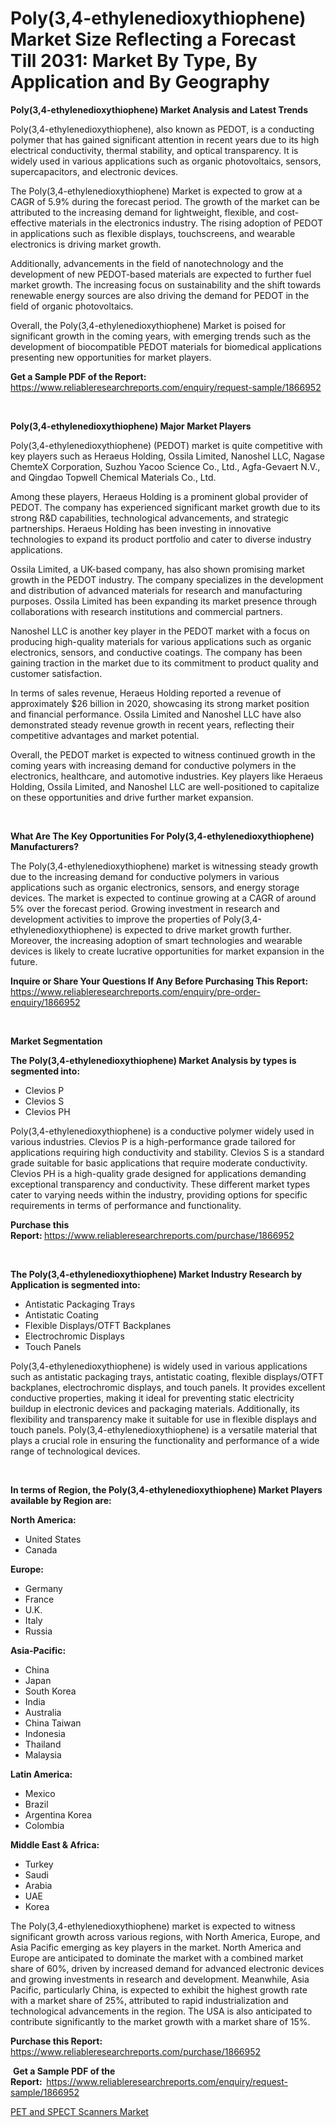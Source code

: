 <p><h1>Poly(3,4-ethylenedioxythiophene) Market Size Reflecting a Forecast Till 2031: Market By Type, By Application and By Geography</h1></p><p><strong>Poly(3,4-ethylenedioxythiophene) Market Analysis and Latest Trends</strong></p>
<p><p>Poly(3,4-ethylenedioxythiophene), also known as PEDOT, is a conducting polymer that has gained significant attention in recent years due to its high electrical conductivity, thermal stability, and optical transparency. It is widely used in various applications such as organic photovoltaics, sensors, supercapacitors, and electronic devices.</p><p>The Poly(3,4-ethylenedioxythiophene) Market is expected to grow at a CAGR of 5.9% during the forecast period. The growth of the market can be attributed to the increasing demand for lightweight, flexible, and cost-effective materials in the electronics industry. The rising adoption of PEDOT in applications such as flexible displays, touchscreens, and wearable electronics is driving market growth.</p><p>Additionally, advancements in the field of nanotechnology and the development of new PEDOT-based materials are expected to further fuel market growth. The increasing focus on sustainability and the shift towards renewable energy sources are also driving the demand for PEDOT in the field of organic photovoltaics.</p><p>Overall, the Poly(3,4-ethylenedioxythiophene) Market is poised for significant growth in the coming years, with emerging trends such as the development of biocompatible PEDOT materials for biomedical applications presenting new opportunities for market players.</p></p>
<p><strong>Get a Sample PDF of the Report:&nbsp;</strong> <a href="https://www.reliableresearchreports.com/enquiry/request-sample/1866952">https://www.reliableresearchreports.com/enquiry/request-sample/1866952</a></p>
<p>&nbsp;</p>
<p><strong>Poly(3,4-ethylenedioxythiophene) Major Market Players</strong></p>
<p><p>Poly(3,4-ethylenedioxythiophene) (PEDOT) market is quite competitive with key players such as Heraeus Holding, Ossila Limited, Nanoshel LLC, Nagase ChemteX Corporation, Suzhou Yacoo Science Co., Ltd., Agfa-Gevaert N.V., and Qingdao Topwell Chemical Materials Co., Ltd.</p><p>Among these players, Heraeus Holding is a prominent global provider of PEDOT. The company has experienced significant market growth due to its strong R&D capabilities, technological advancements, and strategic partnerships. Heraeus Holding has been investing in innovative technologies to expand its product portfolio and cater to diverse industry applications.</p><p>Ossila Limited, a UK-based company, has also shown promising market growth in the PEDOT industry. The company specializes in the development and distribution of advanced materials for research and manufacturing purposes. Ossila Limited has been expanding its market presence through collaborations with research institutions and commercial partners.</p><p>Nanoshel LLC is another key player in the PEDOT market with a focus on producing high-quality materials for various applications such as organic electronics, sensors, and conductive coatings. The company has been gaining traction in the market due to its commitment to product quality and customer satisfaction.</p><p>In terms of sales revenue, Heraeus Holding reported a revenue of approximately $26 billion in 2020, showcasing its strong market position and financial performance. Ossila Limited and Nanoshel LLC have also demonstrated steady revenue growth in recent years, reflecting their competitive advantages and market potential.</p><p>Overall, the PEDOT market is expected to witness continued growth in the coming years with increasing demand for conductive polymers in the electronics, healthcare, and automotive industries. Key players like Heraeus Holding, Ossila Limited, and Nanoshel LLC are well-positioned to capitalize on these opportunities and drive further market expansion.</p></p>
<p>&nbsp;</p>
<p><strong>What Are The Key Opportunities For Poly(3,4-ethylenedioxythiophene) Manufacturers?</strong></p>
<p><p>The Poly(3,4-ethylenedioxythiophene) market is witnessing steady growth due to the increasing demand for conductive polymers in various applications such as organic electronics, sensors, and energy storage devices. The market is expected to continue growing at a CAGR of around 5% over the forecast period. Growing investment in research and development activities to improve the properties of Poly(3,4-ethylenedioxythiophene) is expected to drive market growth further. Moreover, the increasing adoption of smart technologies and wearable devices is likely to create lucrative opportunities for market expansion in the future.</p></p>
<p><strong>Inquire or Share Your Questions If Any Before Purchasing This Report:</strong> <a href="https://www.reliableresearchreports.com/enquiry/pre-order-enquiry/1866952">https://www.reliableresearchreports.com/enquiry/pre-order-enquiry/1866952</a></p>
<p>&nbsp;</p>
<p><strong>Market Segmentation</strong></p>
<p><strong>The Poly(3,4-ethylenedioxythiophene) Market Analysis by types is segmented into:</strong></p>
<p><ul><li>Clevios P</li><li>Clevios S</li><li>Clevios PH</li></ul></p>
<p><p>Poly(3,4-ethylenedioxythiophene) is a conductive polymer widely used in various industries. Clevios P is a high-performance grade tailored for applications requiring high conductivity and stability. Clevios S is a standard grade suitable for basic applications that require moderate conductivity. Clevios PH is a high-quality grade designed for applications demanding exceptional transparency and conductivity. These different market types cater to varying needs within the industry, providing options for specific requirements in terms of performance and functionality.</p></p>
<p><strong>Purchase this Report:&nbsp;</strong><a href="https://www.reliableresearchreports.com/purchase/1866952">https://www.reliableresearchreports.com/purchase/1866952</a></p>
<p>&nbsp;</p>
<p><strong>The Poly(3,4-ethylenedioxythiophene) Market Industry Research by Application is segmented into:</strong></p>
<p><ul><li>Antistatic Packaging Trays</li><li>Antistatic Coating</li><li>Flexible Displays/OTFT Backplanes</li><li>Electrochromic Displays</li><li>Touch Panels</li></ul></p>
<p><p>Poly(3,4-ethylenedioxythiophene) is widely used in various applications such as antistatic packaging trays, antistatic coating, flexible displays/OTFT backplanes, electrochromic displays, and touch panels. It provides excellent conductive properties, making it ideal for preventing static electricity buildup in electronic devices and packaging materials. Additionally, its flexibility and transparency make it suitable for use in flexible displays and touch panels. Poly(3,4-ethylenedioxythiophene) is a versatile material that plays a crucial role in ensuring the functionality and performance of a wide range of technological devices.</p></p>
<p>&nbsp;</p>
<p><strong>In terms of Region, the Poly(3,4-ethylenedioxythiophene) Market Players available by Region are:</strong></p>
<p>
    <p> <strong> North America: </strong>
        <ul>
            <li>United States</li>
            <li>Canada</li>
        </ul>
        </p> 
    <p> <strong> Europe: </strong>
        <ul>
            <li>Germany</li>
            <li>France</li>
            <li>U.K.</li>
            <li>Italy</li>
            <li>Russia</li>
        </ul>
        </p> 
    <p> <strong> Asia-Pacific: </strong>
        <ul>
            <li>China</li>
            <li>Japan</li>
            <li>South Korea</li>
            <li>India</li>
            <li>Australia</li>
            <li>China Taiwan</li>
            <li>Indonesia</li>
            <li>Thailand</li>
            <li>Malaysia</li>
        </ul>
        </p> 
    <p> <strong> Latin America: </strong>
        <ul>
            <li>Mexico</li>
            <li>Brazil</li>
            <li>Argentina Korea</li>
            <li>Colombia</li>
        </ul>
        </p> 
    <p> <strong> Middle East & Africa: </strong>
        <ul>
            <li>Turkey</li>
            <li>Saudi</li>
            <li>Arabia</li>
            <li>UAE</li>
            <li>Korea</li>
        </ul>
    </p>
    </p>
<p><p>The Poly(3,4-ethylenedioxythiophene) market is expected to witness significant growth across various regions, with North America, Europe, and Asia Pacific emerging as key players in the market. North America and Europe are anticipated to dominate the market with a combined market share of 60%, driven by increased demand for advanced electronic devices and growing investments in research and development. Meanwhile, Asia Pacific, particularly China, is expected to exhibit the highest growth rate with a market share of 25%, attributed to rapid industrialization and technological advancements in the region. The USA is also anticipated to contribute significantly to the market growth with a market share of 15%.</p></p>
<p><strong>Purchase this Report: </strong><a href="https://www.reliableresearchreports.com/purchase/1866952">https://www.reliableresearchreports.com/purchase/1866952</a></p>
<p>&nbsp;<strong>Get a Sample PDF of the Report:&nbsp;&nbsp;</strong><a href="https://www.reliableresearchreports.com/enquiry/request-sample/1866952">https://www.reliableresearchreports.com/enquiry/request-sample/1866952</a></p>
<p><strong></strong></p>
<p><p><a href="https://military-diascia-e68.notion.site/PET-and-SPECT-Scanners-Market-Size-Reflecting-a-Forecast-Till-2031-Market-By-Type-By-Application-a-a0ad623c2b484a2083b3a8a72c63f9eb">PET and SPECT Scanners Market</a></p></p>